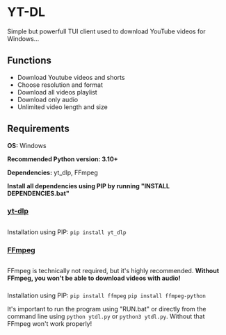 # YT-DL
Simple but powerfull TUI client used to download YouTube videos for Windows...

## Functions
- Download Youtube videos and shorts
- Choose resolution and format
- Download all videos playlist
- Download only audio
- Unlimited video length and size

## Requirements

**OS:** Windows

**Recommended Python version: 3.10+**

**Dependencies:** yt_dlp, FFmpeg

**Install all dependencies using PIP by running "INSTALL DEPENDENCIES.bat"**




### [**yt-dlp**](https://github.com/yt-dlp/yt-dlp)
##
Installation using PIP:
`pip install yt_dlp`


### [**FFmpeg**](https://ffmpeg.org/)
##
FFmpeg is technically not required, but it's highly recommended. **Without FFmpeg, you won't be able to download videos with audio!**
###
Installation using PIP:
`pip install ffmpeg`
`pip install ffmpeg-python`

It's important to run the program using "RUN.bat" or directly from the command line using `python ytdl.py` or `python3 ytdl.py`. Without that FFmpeg won't work properly!
